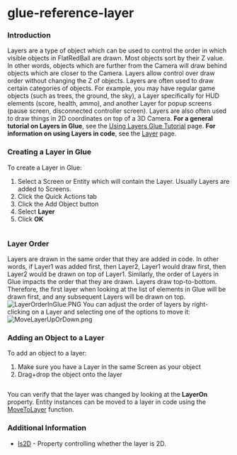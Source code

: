 # glue-reference-layer

### Introduction

Layers are a type of object which can be used to control the order in which visible objects in FlatRedBall are drawn. Most objects sort by their Z value. In other words, objects which are further from the Camera will draw behind objects which are closer to the Camera. Layers allow control over draw order without changing the Z of objects. Layers are often used to draw certain categories of objects. For example, you may have regular game objects (such as trees, the ground, the sky), a Layer specifically for HUD elements (score, health, ammo), and another Layer for popup screens (pause screen, disconnected controller screen). Layers are also often used to draw things in 2D coordinates on top of a 3D Camera. **For a general tutorial on Layers in Glue**, see the [Using Layers Glue Tutorial](../../../../../frb/docs/index.php) page. **For information on using Layers in code**, see the [Layer](../../../../../frb/docs/index.php) page.

### Creating a Layer in Glue

To create a Layer in Glue:

1. Select a Screen or Entity which will contain the Layer. Usually Layers are added to Screens.
2. Click the Quick Actions tab
3. Click the Add Object button
4. Select **Layer**
5. Click **OK**



<figure><img src="../../../../../media/2016-01-2021_July_22_092823.gif" alt=""><figcaption></figcaption></figure>



### Layer Order

Layers are drawn in the same order that they are added in code. In other words, if Layer1 was added first, then Layer2, Layer1 would draw first, then Layer2 would be drawn on top of Layer1. Similarly, the order of Layers in Glue impacts the order that they are drawn. Layers draw top-to-bottom. Therefore, the first layer when looking at the list of elements in Glue will be drawn first, and any subsequent Layers will be drawn on top. ![LayerOrderInGlue.PNG](../../../../../media/migrated_media-LayerOrderInGlue.PNG) You can adjust the order of layers by right-clicking on a Layer and selecting one of the options to move it: ![MoveLayerUpOrDown.png](../../../../../media/migrated_media-MoveLayerUpOrDown.png)

### Adding an Object to a Layer

To add an object to a layer:

1. Make sure you have a Layer in the same Screen as your object
2. Drag+drop the object onto the layer



<figure><img src="../../../../../media/2016-01-2019-07-19_10-39-04.gif" alt=""><figcaption></figcaption></figure>

 You can verify that the layer was changed by looking at the **LayerOn** property. Entity instances can be moved to a layer in code using the [MoveToLayer](../../entities/movetolayer.md) function.

### Additional Information

* [Is2D](glue-reference-objects-is2d.md) - Property controlling whether the layer is 2D.

&#x20;
